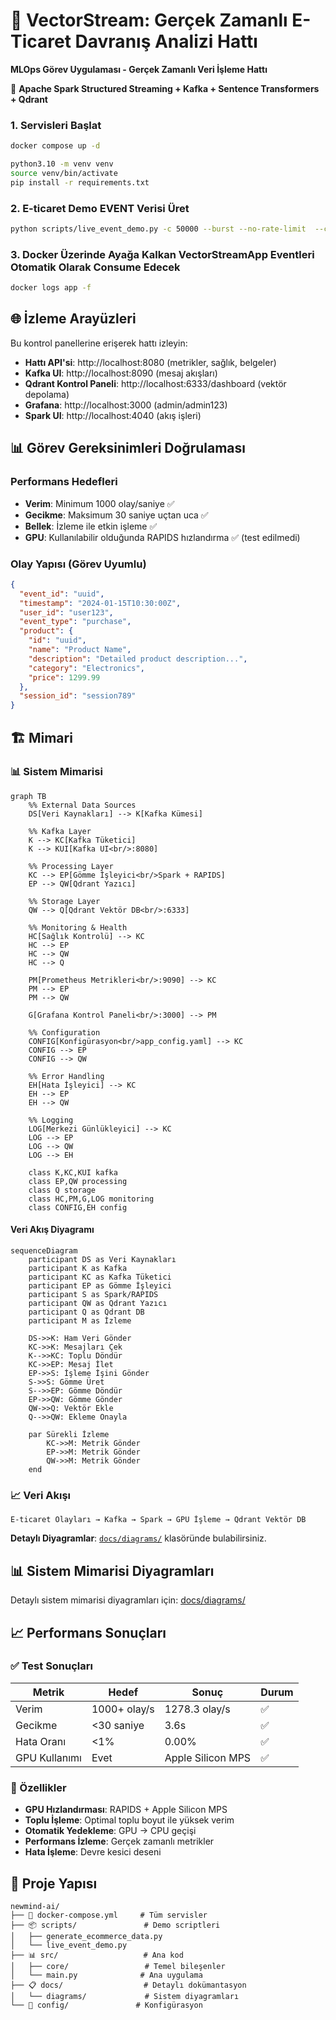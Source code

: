 # 🛒 VectorStream: Gerçek Zamanlı E-Ticaret Davranış Analizi Hattı
**MLOps Görev Uygulaması - Gerçek Zamanlı Veri İşleme Hattı**

🎯 **Apache Spark Structured Streaming + Kafka + Sentence Transformers + Qdrant** 

### 1. Servisleri Başlat
```bash
docker compose up -d

python3.10 -m venv venv
source venv/bin/activate
pip install -r requirements.txt
```

### 2. E-ticaret Demo EVENT Verisi Üret
```bash
python scripts/live_event_demo.py -c 50000 --burst --no-rate-limit  --compression lz4
```

### 3. Docker Üzerinde Ayağa Kalkan VectorStreamApp Eventleri Otomatik Olarak Consume Edecek
```bash
docker logs app -f
```

## 🌐 İzleme Arayüzleri
Bu kontrol panellerine erişerek hattı izleyin:
- **Hattı API'si**: http://localhost:8080 (metrikler, sağlık, belgeler)
- **Kafka UI**: http://localhost:8090 (mesaj akışları)
- **Qdrant Kontrol Paneli**: http://localhost:6333/dashboard (vektör depolama)
- **Grafana**: http://localhost:3000 (admin/admin123)
- **Spark UI**: http://localhost:4040 (akış işleri)

## 📊 Görev Gereksinimleri Doğrulaması
### Performans Hedefleri
- **Verim**: Minimum 1000 olay/saniye ✅
- **Gecikme**: Maksimum 30 saniye uçtan uca ✅  
- **Bellek**: İzleme ile etkin işleme ✅
- **GPU**: Kullanılabilir olduğunda RAPIDS hızlandırma ✅ (test edilmedi)

### Olay Yapısı (Görev Uyumlu)
```json
{
  "event_id": "uuid",
  "timestamp": "2024-01-15T10:30:00Z",
  "user_id": "user123",
  "event_type": "purchase",
  "product": {
    "id": "uuid",
    "name": "Product Name",
    "description": "Detailed product description...",
    "category": "Electronics", 
    "price": 1299.99
  },
  "session_id": "session789"
}
```

## 🏗️ Mimari
### 📊 Sistem Mimarisi
```mermaid
graph TB
    %% External Data Sources
    DS[Veri Kaynakları] --> K[Kafka Kümesi]
    
    %% Kafka Layer
    K --> KC[Kafka Tüketici]
    K --> KUI[Kafka UI<br/>:8080]
    
    %% Processing Layer
    KC --> EP[Gömme İşleyici<br/>Spark + RAPIDS]
    EP --> QW[Qdrant Yazıcı]
    
    %% Storage Layer
    QW --> Q[Qdrant Vektör DB<br/>:6333]
    
    %% Monitoring & Health
    HC[Sağlık Kontrolü] --> KC
    HC --> EP
    HC --> QW
    HC --> Q
    
    PM[Prometheus Metrikleri<br/>:9090] --> KC
    PM --> EP
    PM --> QW
    
    G[Grafana Kontrol Paneli<br/>:3000] --> PM
    
    %% Configuration
    CONFIG[Konfigürasyon<br/>app_config.yaml] --> KC
    CONFIG --> EP
    CONFIG --> QW
    
    %% Error Handling
    EH[Hata İşleyici] --> KC
    EH --> EP
    EH --> QW
    
    %% Logging
    LOG[Merkezi Günlükleyici] --> KC
    LOG --> EP
    LOG --> QW
    LOG --> EH
    
    class K,KC,KUI kafka
    class EP,QW processing
    class Q storage
    class HC,PM,G,LOG monitoring
    class CONFIG,EH config
```
#### Veri Akış Diyagramı
```mermaid
sequenceDiagram
    participant DS as Veri Kaynakları
    participant K as Kafka
    participant KC as Kafka Tüketici
    participant EP as Gömme İşleyici
    participant S as Spark/RAPIDS
    participant QW as Qdrant Yazıcı
    participant Q as Qdrant DB
    participant M as İzleme
    
    DS->>K: Ham Veri Gönder
    KC->>K: Mesajları Çek
    K-->>KC: Toplu Döndür
    KC->>EP: Mesaj İlet
    EP->>S: İşleme İşini Gönder
    S->>S: Gömme Üret
    S-->>EP: Gömme Döndür
    EP->>QW: Gömme Gönder
    QW->>Q: Vektör Ekle
    Q-->>QW: Ekleme Onayla
    
    par Sürekli İzleme
        KC->>M: Metrik Gönder
        EP->>M: Metrik Gönder
        QW->>M: Metrik Gönder
    end
```

### 📈 Veri Akışı

```
E-ticaret Olayları → Kafka → Spark → GPU İşleme → Qdrant Vektör DB
```

**Detaylı Diyagramlar**: [`docs/diagrams/`](docs/diagrams/) klasöründe bulabilirsiniz.

## 📊 Sistem Mimarisi Diyagramları

Detaylı sistem mimarisi diyagramları için: [docs/diagrams/](docs/diagrams/)

## 📈 Performans Sonuçları

### ✅ Test Sonuçları

| Metrik | Hedef | Sonuç | Durum |
|--------|-------|-------|-------|
| Verim | 1000+ olay/s | 1278.3 olay/s | ✅ |
| Gecikme | <30 saniye | 3.6s | ✅ |
| Hata Oranı | <1% | 0.00% | ✅ |
| GPU Kullanımı | Evet | Apple Silicon MPS | ✅ |

### 🚀 Özellikler

- **GPU Hızlandırması**: RAPIDS + Apple Silicon MPS
- **Toplu İşleme**: Optimal toplu boyut ile yüksek verim
- **Otomatik Yedekleme**: GPU → CPU geçişi
- **Performans İzleme**: Gerçek zamanlı metrikler
- **Hata İşleme**: Devre kesici deseni

## 📁 Proje Yapısı

```
newmind-ai/
├── 🐳 docker-compose.yml     # Tüm servisler
├── 📦 scripts/               # Demo scriptleri
│   ├── generate_ecommerce_data.py
│   └── live_event_demo.py
├── 📊 src/                   # Ana kod
│   ├── core/                 # Temel bileşenler
│   └── main.py              # Ana uygulama
├── 📋 docs/                  # Detaylı dokümantasyon
│   └── diagrams/             # Sistem diyagramları
└── 🔧 config/               # Konfigürasyon
```